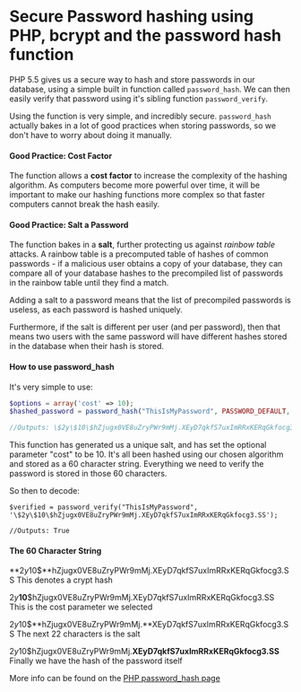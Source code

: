# Secure Password hashing using PHP, bcrypt and the password hash function

PHP 5.5 gives us a secure way to hash and store passwords in our database, using a simple built in function called `password_hash`. We can then easily verify that password using it's sibling function `password_verify`.

Using the function is very simple, and incredibly secure. `password_hash` actually bakes in a lot of good practices when storing passwords, so we don't have to worry about doing it manually.

#### Good Practice: Cost Factor
The function allows a **cost factor** to increase the complexity of the hashing algorithm. As computers become more powerful over time, it will be important to make our hashing functions more complex so that faster computers cannot break the hash easily.

#### Good Practice: Salt a Password
The function bakes in a **salt**, further protecting us against *rainbow table* attacks. A rainbow table is a precomputed table of hashes of common passwords - if a malicious user obtains a copy of your database, they can compare all of your database hashes to the precompiled list of passwords in the rainbow table until they find a match. 

Adding a salt to a password means that the list of precompiled passwords is useless, as each password is hashed uniquely. 

Furthermore, if the salt is different per user (and per password), then that means two users with the same password will have different hashes stored in the database when their hash is stored.

#### How to use password_hash

It's very simple to use:
```php
$options = array('cost' => 10);
$hashed_password = password_hash("ThisIsMyPassword", PASSWORD_DEFAULT, $options);

//Outputs: \$2y\$10\$hZjugx0VE8uZryPWr9mMj.XEyD7qkfS7uxImRRxKERqGkfocg3.SS
```

This function has generated us a unique salt, and has set the optional parameter "cost" to be 10. It's all been hashed using our chosen algorithm and stored as a 60 character string. Everything we need to verify the password is stored in those 60 characters.

So then to decode:
```
$verified = password_verify("ThisIsMyPassword", '\$2y\$10\$hZjugx0VE8uZryPWr9mMj.XEyD7qkfS7uxImRRxKERqGkfocg3.SS');

//Outputs: True
```

#### The 60 Character String
**$2y$10$**hZjugx0VE8uZryPWr9mMj.XEyD7qkfS7uxImRRxKERqGkfocg3.SS
This denotes a crypt hash

$2y$**10**$hZjugx0VE8uZryPWr9mMj.XEyD7qkfS7uxImRRxKERqGkfocg3.SS
This is the cost parameter we selected

$2y$10$**hZjugx0VE8uZryPWr9mMj.**XEyD7qkfS7uxImRRxKERqGkfocg3.SS
The next 22 characters is the salt

$2y$10$hZjugx0VE8uZryPWr9mMj.**XEyD7qkfS7uxImRRxKERqGkfocg3.SS**
Finally we have the hash of the password itself

More info can be found on the [PHP password_hash page](http://uk1.php.net/password_hash)
